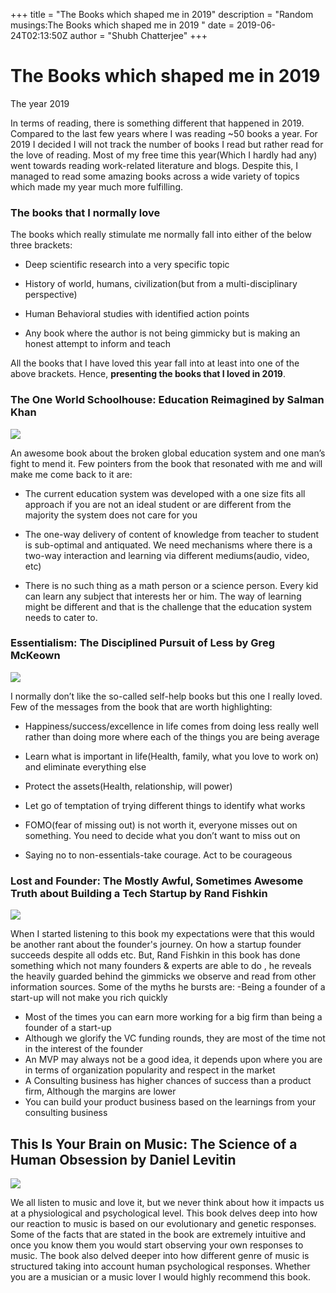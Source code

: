 +++
title = "The Books which shaped me in 2019"
description = "Random musings:The Books which shaped me in 2019 "
date = 2019-06-24T02:13:50Z
author = "Shubh Chatterjee"
+++




# The Books which shaped me in 2019

The year 2019

In terms of reading, there is something different that happened in 2019. Compared to the last few years where I was reading ~50 books a year. For 2019 I decided I will not track the number of books I read but rather read for the love of reading. Most of my free time this year(Which I hardly had any) went towards reading work-related literature and blogs. Despite this, I managed to read some amazing books across a wide variety of topics which made my year much more fulfilling.

### The books that I normally love

The books which really stimulate me normally fall into either of the below three brackets:

* Deep scientific research into a very specific topic

* History of world, humans, civilization(but from a multi-disciplinary perspective)

* Human Behavioral studies with identified action points

* Any book where the author is not being gimmicky but is making an honest attempt to inform and teach

All the books that I have loved this year fall into at least into one of the above brackets. Hence, **presenting the books that I loved in 2019**.

### The One World Schoolhouse: Education Reimagined by Salman Khan

![](https://cdn-images-1.medium.com/max/2000/0*liZ7YyVLb-jAfSUQ.jpg)

An awesome book about the broken global education system and one man’s fight to mend it. Few pointers from the book that resonated with me and will make me come back to it are:

* The current education system was developed with a one size fits all approach if you are not an ideal student or are different from the majority the system does not care for you

* The one-way delivery of content of knowledge from teacher to student is sub-optimal and antiquated. We need mechanisms where there is a two-way interaction and learning via different mediums(audio, video, etc)

* There is no such thing as a math person or a science person. Every kid can learn any subject that interests her or him. The way of learning might be different and that is the challenge that the education system needs to cater to.

### Essentialism: The Disciplined Pursuit of Less by Greg McKeown

![](https://cdn-images-1.medium.com/max/2000/0*47yajQKZsOC8_no0.jpg)

I normally don’t like the so-called self-help books but this one I really loved. Few of the messages from the book that are worth highlighting:

* Happiness/success/excellence in life comes from doing less really well rather than doing more where each of the things you are being average

* Learn what is important in life(Health, family, what you love to work on) and eliminate everything else

* Protect the assets(Health, relationship, will power)

* Let go of temptation of trying different things to identify what works

* FOMO(fear of missing out) is not worth it, everyone misses out on something. You need to decide what you don’t want to miss out on

* Saying no to non-essentials-take courage. Act to be courageous

### Lost and Founder: The Mostly Awful, Sometimes Awesome Truth about Building a Tech Startup by Rand Fishkin

![](https://cdn-images-1.medium.com/max/2000/0*XAA2EhB_M-KbcDdA.jpg)

When I started listening to this book my expectations were that this would be another rant about the founder's journey. On how a startup founder succeeds despite all odds etc. But, Rand Fishkin in this book has done something which not many founders & experts are able to do , he reveals the heavily guarded behind the gimmicks we observe and read from other information sources. Some of the myths he bursts are:
-Being a founder of a start-up will not make you rich quickly
- Most of the times you can earn more working for a big firm than being a founder of a start-up
- Although we glorify the VC funding rounds, they are most of the time not in the interest of the founder
- An MVP may always not be a good idea, it depends upon where you are in terms of organization popularity and respect in the market
- A Consulting business has higher chances of success than a product firm, Although the margins are lower
- You can build your product business based on the learnings from your consulting business

## This Is Your Brain on Music: The Science of a Human Obsession by Daniel Levitin

![](https://cdn-images-1.medium.com/max/2000/0*mH-D221PcdxwUoyD.jpg)

We all listen to music and love it, but we never think about how it impacts us at a physiological and psychological level. This book delves deep into how our reaction to music is based on our evolutionary and genetic responses. Some of the facts that are stated in the book are extremely intuitive and once you know them you would start observing your own responses to music. The book also delved deeper into how different genre of music is structured taking into account human psychological responses. Whether you are a musician or a music lover I would highly recommend this book.
